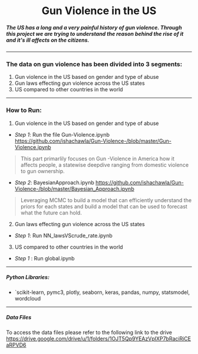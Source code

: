 # <center> Gun Violence in the US </center>

##### The US has a long and a very painful history of gun violence. Through this project we are trying to understand the reason behind the rise of it and it's ill affects on the citizens. 
****
### The data on gun violence has been divided into 3 segments: 
1. Gun violence in the US based on gender and type of abuse
2. Gun laws effecting gun violence across the US states
3. US compared to other countries in the world
****
### How to Run:
1. Gun violence in the US based on gender and type of abuse

* _Step 1_: Run the file Gun-Violence.ipynb
<a> https://github.com/ishachawla/Gun-Violence-/blob/master/Gun-Violence.ipynb </a>
> This part primarlily focuses on Gun -Violence in America how it affects people, a statewise deepdive ranging from domestic violence to gun ownership.

* _Step 2_: BayesianApproach.ipynb
<a> https://github.com/ishachawla/Gun-Violence-/blob/master/Bayesian_Approach.ipynb </a>
> Leveraging MCMC to build a model that can efficiently understand the priors for each states and build a model that can be used to forecast what the future can hold.

2. Gun laws effecting gun violence across the US states
* _Step 1_: Run NN_lawsVScrude_rate.ipynb
3. US compared to other countries in the world
* _Step 1_ : Run global.ipynb
****
##### Python Libraries: 
- `scikit-learn, pymc3, plotly, seaborn, keras, pandas, numpy, statsmodel, wordcloud
****

##### Data Files
To access the data files please refer to the following link to the drive
https://drive.google.com/drive/u/1/folders/1OJT5Qp9YEAzVpIXP7bRaciRiCEaRPVD6



                                
